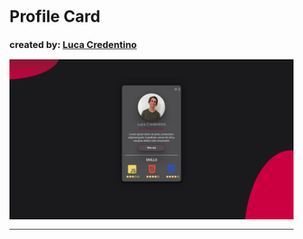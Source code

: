<h1>Profile Card</h1>
<h3>created by: <a href="https://github.com/Luca-Credentino">Luca Credentino</a></h1> </h3>
<img src="./images/profilecardimg.png">
<hr>
